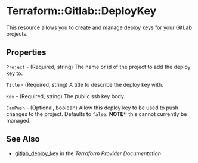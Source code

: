 # Terraform::Gitlab::DeployKey

This resource allows you to create and manage deploy keys for your GitLab projects.

## Properties

`Project` - (Required, string) The name or id of the project to add the deploy key to.

`Title` - (Required, string) A title to describe the deploy key with.

`Key` - (Required, string) The public ssh key body.

`CanPush` - (Optional, boolean) Allow this deploy key to be used to push changes to the project.  Defaults to `false`. **NOTE::** this cannot currently be managed.


## See Also

* [gitlab_deploy_key](https://www.terraform.io/docs/providers/gitlab/r/deploy_key.html) in the _Terraform Provider Documentation_